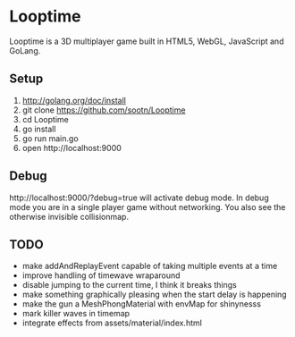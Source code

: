 Looptime
========

Looptime is a 3D multiplayer game built in HTML5, WebGL, JavaScript and GoLang. 


Setup
-----

1. http://golang.org/doc/install
2. git clone https://github.com/sootn/Looptime
3. cd Looptime
4. go install
5. go run main.go
6. open http://localhost:9000


Debug
-----

http://localhost:9000/?debug=true will activate debug mode.
In debug mode you are in a single player game without networking. You also see the otherwise invisible collisionmap.


TODO
----

- make addAndReplayEvent capable of taking multiple events at a time
- improve handling of timewave wraparound
- disable jumping to the current time, I think it breaks things
- make something graphically pleasing when the start delay is happening
- make the gun a MeshPhongMaterial with envMap for shinynesss
- mark killer waves in timemap
- integrate effects from assets/material/index.html